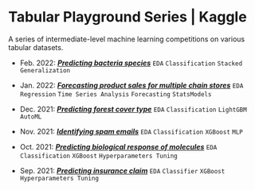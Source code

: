 # Tabular Playground Series | Kaggle
A series of intermediate-level machine learning competitions on various tabular datasets.

- Feb. 2022: [_**Predicting bacteria species**_](https://github.com/PradipKumarDas/Competitions/tree/main/Tabular_Playground_Series_Kaggle/2022.02-TPS-Kaggle_Predicting_Bacteria_Species) `EDA` `Classification` `Stacked Generalization`

- Jan. 2022: [_**Forecasting product sales for multiple chain stores**_](https://github.com/PradipKumarDas/Competitions/tree/main/Tabular_Playground_Series_Kaggle/2022.01-TPS-Kaggle_Multiple_Chain_Stores_Sales_Forecasting) `EDA` `Regression` `Time Series Analysis` `Forecasting` `StatsModels`

- Dec. 2021: [_**Predicting forest cover type**_](https://github.com/PradipKumarDas/Competitions/tree/main/Tabular_Playground_Series_Kaggle/2021.12-TPS-Kaggle_Forest_Cover_Type_Prediction) `EDA` `Classification` `LightGBM` `AutoML`

- Nov. 2021: [_**Identifying spam emails**_](https://github.com/PradipKumarDas/Competitions/tree/main/Tabular_Playground_Series_Kaggle/2021.11-TPS-Kaggle_Spam_Email_Prediction) `EDA` `Classification` `XGBoost` `MLP`

- Oct. 2021: [_**Predicting biological response of molecules**_](https://github.com/PradipKumarDas/Competitions/tree/main/Tabular_Playground_Series_Kaggle/2021.10-TPS-Kaggle_Molecules_Biological_Response_Prediction) `EDA` `Classification` `XGBoost` `Hyperparameters Tuning`

- Sep. 2021: [_**Predicting insurance claim**_](https://github.com/PradipKumarDas/Competitions/tree/main/Tabular_Playground_Series_Kaggle/2021.09-TPS-Kaggle_Insurance_Claim_Prediction) `EDA` `Classifier` `XGBoost` `Hyperparameters Tuning`
